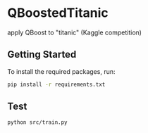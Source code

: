 # QBoostedTitanic
apply QBoost to "titanic" (Kaggle competition)

## Getting Started

To install the required packages, run:

```sh
pip install -r requirements.txt
```

## Test
```sh
python src/train.py
```